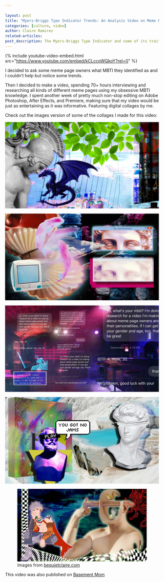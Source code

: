 ```yaml
---

layout: post
title: "Myers-Briggs Type Indicator Trends: An Analysis Video on Meme Page Owners and Their MBTI"
categories: [culture, video]
author: Claire Ramirez
related-articles:
post_description: The Myers-Briggs Type Indicator and some of its traits are reflected through different meme page habits. Let Claire take you through this journey of self-awareness & meme expression.
---
```


{% include youtube-video-embed.html src="https://www.youtube.com/embed/kCLccpWQkoY?rel=0" %}
<p class="lead mt-4">
	I decided to ask some meme page owners what MBTI they identified as and I couldn’t help but notice some trends.
</p>

Then I decided to make a video, spending 70+ hours interviewing and researching all kinds of different meme pages using my obsessive MBTI knowledge. I spent another week of pretty much non-stop editing on Adobe Photoshop, After Effects, and Premiere, making sure that my video would be just as entertaining as it was informative. Featuring digital collages by me. 

Check out the images version of some of the collages I made for this video:

![collage 2](/assets/post_media/2021-3-19-mbti-types-and-memes/mbticollage2.jpg "mbti collage 2")

![collage 3](/assets/post_media/2021-3-19-mbti-types-and-memes/mbticollage3.jpg "mbti collage 3")

![collage 4](/assets/post_media/2021-3-19-mbti-types-and-memes/mbticollage4.jpg "mbti collage 4")

![collage 5](/assets/post_media/2021-3-19-mbti-types-and-memes/mbticollage5.jpg "mbti collage 5")


<figure class="figure">
	<img src="/assets/post_media/2021-3-19-mbti-types-and-memes/mbticollage7.jpg" class="figure-img img-fluid rounded" alt="collage ">
	<figcaption class="figure-caption">
		Images from <a href="https://www.bequietclaire.com/myvideos/mbti-memes" target="_blank">bequietclaire.com</a>
	</figcaption>
</figure>


This video was also published on [Basement Mom](https://basementmom.com/)